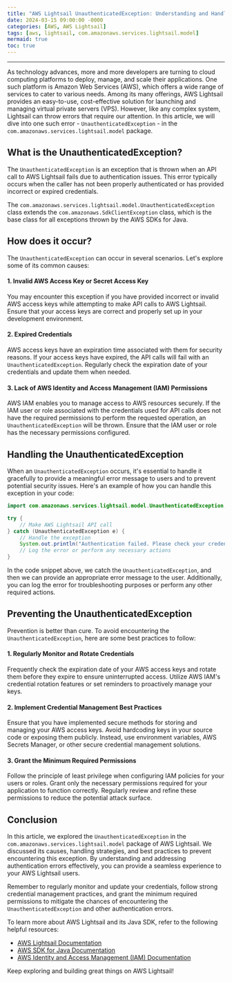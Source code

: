 ```yaml
---
title: "AWS Lightsail UnauthenticatedException: Understanding and Handling Authentication Errors"
date: 2024-03-15 09:00:00 -0000
categories: [AWS, AWS Lightsail]
tags: [aws, lightsail, com.amazonaws.services.lightsail.model]
mermaid: true
toc: true
---
```



---

As technology advances, more and more developers are turning to cloud computing platforms to deploy, manage, and scale their applications. One such platform is Amazon Web Services (AWS), which offers a wide range of services to cater to various needs. Among its many offerings, AWS Lightsail provides an easy-to-use, cost-effective solution for launching and managing virtual private servers (VPS). However, like any complex system, Lightsail can throw errors that require our attention. In this article, we will dive into one such error - `UnauthenticatedException` - in the `com.amazonaws.services.lightsail.model` package.

## What is the UnauthenticatedException?

The `UnauthenticatedException` is an exception that is thrown when an API call to AWS Lightsail fails due to authentication issues. This error typically occurs when the caller has not been properly authenticated or has provided incorrect or expired credentials.

The `com.amazonaws.services.lightsail.model.UnauthenticatedException` class extends the `com.amazonaws.SdkClientException` class, which is the base class for all exceptions thrown by the AWS SDKs for Java.

## How does it occur?

The `UnauthenticatedException` can occur in several scenarios. Let's explore some of its common causes:

#### 1. Invalid AWS Access Key or Secret Access Key
You may encounter this exception if you have provided incorrect or invalid AWS access keys while attempting to make API calls to AWS Lightsail. Ensure that your access keys are correct and properly set up in your development environment.

#### 2. Expired Credentials
AWS access keys have an expiration time associated with them for security reasons. If your access keys have expired, the API calls will fail with an `UnauthenticatedException`. Regularly check the expiration date of your credentials and update them when needed.

#### 3. Lack of AWS Identity and Access Management (IAM) Permissions
AWS IAM enables you to manage access to AWS resources securely. If the IAM user or role associated with the credentials used for API calls does not have the required permissions to perform the requested operation, an `UnauthenticatedException` will be thrown. Ensure that the IAM user or role has the necessary permissions configured.

## Handling the UnauthenticatedException

When an `UnauthenticatedException` occurs, it's essential to handle it gracefully to provide a meaningful error message to users and to prevent potential security issues. Here's an example of how you can handle this exception in your code:

```java
import com.amazonaws.services.lightsail.model.UnauthenticatedException;

try {
    // Make AWS Lightsail API call
} catch (UnauthenticatedException e) {
    // Handle the exception
    System.out.println("Authentication failed. Please check your credentials.");
    // Log the error or perform any necessary actions
}
```

In the code snippet above, we catch the `UnauthenticatedException`, and then we can provide an appropriate error message to the user. Additionally, you can log the error for troubleshooting purposes or perform any other required actions.

## Preventing the UnauthenticatedException

Prevention is better than cure. To avoid encountering the `UnauthenticatedException`, here are some best practices to follow:

#### 1. Regularly Monitor and Rotate Credentials
Frequently check the expiration date of your AWS access keys and rotate them before they expire to ensure uninterrupted access. Utilize AWS IAM's credential rotation features or set reminders to proactively manage your keys.

#### 2. Implement Credential Management Best Practices
Ensure that you have implemented secure methods for storing and managing your AWS access keys. Avoid hardcoding keys in your source code or exposing them publicly. Instead, use environment variables, AWS Secrets Manager, or other secure credential management solutions.

#### 3. Grant the Minimum Required Permissions
Follow the principle of least privilege when configuring IAM policies for your users or roles. Grant only the necessary permissions required for your application to function correctly. Regularly review and refine these permissions to reduce the potential attack surface.

## Conclusion

In this article, we explored the `UnauthenticatedException` in the `com.amazonaws.services.lightsail.model` package of AWS Lightsail. We discussed its causes, handling strategies, and best practices to prevent encountering this exception. By understanding and addressing authentication errors effectively, you can provide a seamless experience to your AWS Lightsail users.

Remember to regularly monitor and update your credentials, follow strong credential management practices, and grant the minimum required permissions to mitigate the chances of encountering the `UnauthenticatedException` and other authentication errors.

To learn more about AWS Lightsail and its Java SDK, refer to the following helpful resources:

- [AWS Lightsail Documentation](https://aws.amazon.com/lightsail/)
- [AWS SDK for Java Documentation](https://aws.amazon.com/sdk-for-java/)
- [AWS Identity and Access Management (IAM) Documentation](https://aws.amazon.com/iam/)

Keep exploring and building great things on AWS Lightsail!